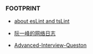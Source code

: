 ### FOOTPRINT

- [about esLint and tsLint](https://ts.xcatliu.com/engineering/lint#an-zhuang-eslint)

- [阮一峰的网络日志](http://www.ruanyifeng.com/blog/archives.html)

- [Advanced-Interview-Queston](https://github.com/Advanced-Interview-Question/front-end-interview)
